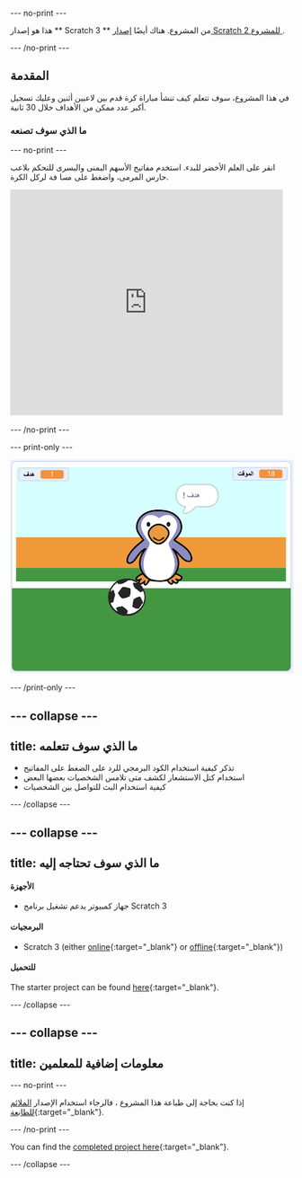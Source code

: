 --- no-print ---

هذا هو إصدار ** Scratch 3 ** من المشروع. هناك أيضًا [ إصدار Scratch 2 للمشروع ](https://projects.raspberrypi.org/en/projects/beat-the-goalie-scratch2).

--- /no-print ---

## المقدمة

في هذا المشروع، سوف تتعلم كيف تنشأ مباراة كرة قدم بين لاعبين أثنين وعليك تسجيل أكبر عدد ممكن من الأهداف خلال 30 ثانية.

### ما الذي سوف تصنعه

--- no-print ---

انقر على العلم الأخضر للبدء. استخدم مفاتيح الأسهم اليمنى واليسرى للتحكم بلاعب حارس المرمى، واضغط على <kbd>مسافة</kbd> لركل الكرة.

<div class="scratch-preview">
  <iframe allowtransparency="true" width="485" height="402" src="https://scratch.mit.edu/projects/embed/285942132/?autostart=false" frameborder="0" scrolling="no"></iframe>
</div>

--- /no-print ---

--- print-only ---

![لقطة للشاشة للعبة](images/goalie-final.png)

--- /print-only ---

--- collapse ---
---
title: ما الذي سوف تتعلمه
---

- تذكر كيفية استخدام الكود البرمجي للرد على الضغط على المفاتيح
- استخدام كتل الاستشعار لكشف متى تلامس الشخصيات بعضها البعض
- كيفية استخدام البث للتواصل بين الشخصيات

--- /collapse ---

--- collapse ---
---
title: ما الذي سوف تحتاجه إليه
---

#### الأجهزة

+ جهاز كمبيوتر يدعم تشغيل برنامج Scratch 3

#### البرمجيات

+ Scratch 3 (either [online](https://rpf.io/scratchon){:target="_blank"} or [offline](https://rpf.io/scratchoff){:target="_blank"})

#### للتحميل

The starter project can be found [here](https://rpf.io/p/en/beat-the-goalie-go){:target="_blank"}.

--- /collapse ---

--- collapse ---
---
title: معلومات إضافية للمعلمين
---

--- no-print ---

إذا كنت بحاجة إلى طباعة هذا المشروع ، فالرجاء استخدام الإصدار [الملائم للطابعة](https://projects.raspberrypi.org/en/projects/beat-the-goalie/print){:target="_blank"}.

--- /no-print ---

You can find the [completed project here](https://rpf.io/p/en/beat-the-goalie-get){:target="_blank"}.

--- /collapse ---
